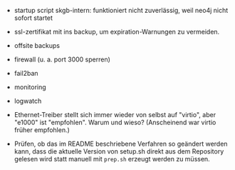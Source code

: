 - startup script skgb-intern: funktioniert nicht zuverlässig, weil neo4j nicht sofort startet

- ssl-zertifikat mit ins backup, um expiration-Warnungen zu vermeiden.

- offsite backups

- firewall (u. a. port 3000 sperren)

- fail2ban

- monitoring

- logwatch

- Ethernet-Treiber stellt sich immer wieder von selbst auf "virtio", aber "e1000" ist "empfohlen". Warum und wieso? (Anscheinend war virtio früher empfohlen.)

- Prüfen, ob das im README beschriebene Verfahren so geändert werden kann, dass die aktuelle Version von setup.sh direkt aus dem Repository gelesen wird statt manuell mit `prep.sh` erzeugt werden zu müssen.

